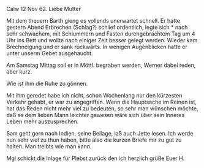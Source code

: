  Calw 12 Nov 62.
Liebe Mutter

Mit dem theuern Barth gieng es vollends unerwartet schnell. Er hatte gestern Abend Erbrechen (Schlag?) schlief ordentlich, legte sich <heute>* nach sehr schwachem, mit Schlummern und Fasten durchgebrachtem Tag um 4 Uhr ins Bett und wollte nach einiger Zeit besser gelegt werden. Wieder kam Brechneigung und er sank rückwärts. In wenigen Augenblicken hatte er unter unserm Gebet ausgehaucht.

Am Samstag Mittag soll er in Möttl. begraben werden, Werner dabei reden, aber kurz.

Wie ist ihm die Ruhe zu gönnen.

Mit ihm geredet habe ich nicht, schon Wochenlang nur den kürzesten Verkehr gehabt, er war zu angegriffen. Wenn die Hauptsache im Reinen ist, hat das Reden nicht mehr viel zu bedeuten, so sehr man wünschen möchte, daß es dem lieben Mann leichter gewesen wäre sich über sein Inneres Leben mehr auszusprechen.

Sam geht gern nach Indien, seine Beilage, laß auch Jette lesen. 
Ich werde nun sehr viel zu thun haben, bitte also die kurzen Briefe mir zu gut zu halten. Man treibts wie man kann.

Mgl schickt die Inlage für Plebst zurück den ich herzlich grüße  Euer H.

